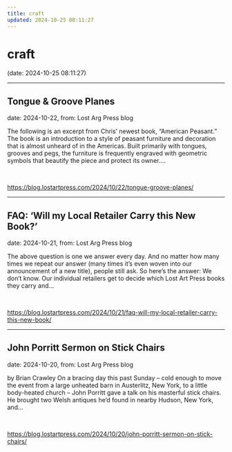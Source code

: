 ```yaml
---
title: craft
updated: 2024-10-25 08:11:27
---
```


# craft

(date: 2024-10-25 08:11:27)

---

## Tongue & Groove Planes

date: 2024-10-22, from: Lost Arg Press blog

The following is an excerpt from Chris&#8217; newest book, “American Peasant.” The book is an introduction to a style of peasant furniture and decoration that is almost unheard of in the Americas. Built primarily with tongues, grooves and pegs, the furniture is frequently engraved with geometric symbols that beautify the piece and protect its owner.... 

<br> 

<https://blog.lostartpress.com/2024/10/22/tongue-groove-planes/>

---

## FAQ: ‘Will my Local Retailer Carry this New Book?’

date: 2024-10-21, from: Lost Arg Press blog

The above question is one we answer every day. And no matter how many times we repeat our answer (many times it’s even woven into our announcement of a new title), people still ask. So here’s the answer: We don’t know. Our individual retailers get to decide which Lost Art Press books they carry and... 

<br> 

<https://blog.lostartpress.com/2024/10/21/faq-will-my-local-retailer-carry-this-new-book/>

---

## John Porritt Sermon on Stick Chairs

date: 2024-10-20, from: Lost Arg Press blog

by Brian Crawley On a bracing day this past Sunday – cold enough to move the event from a large unheated barn in Austerlitz, New York, to a little body-heated church – John Porritt gave a talk on his masterful stick chairs. He brought two Welsh antiques he&#8217;d found in nearby Hudson, New York, and... 

<br> 

<https://blog.lostartpress.com/2024/10/20/john-porritt-sermon-on-stick-chairs/>

